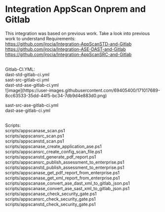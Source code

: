 # Integration AppScan Onprem and Gitlab<br>

This integration was based on previous work. Take a look into previous work to understand Requirements:<br>
https://github.com/jrocia/Integration-AppScanSTD-and-Gitlab<br>
https://github.com/jrocia/Integration-ASE-DAST-and-Gitlab<br>
https://github.com/jrocia/Integration-AppScanSRC-and-Gitlab<br>

<br>
Gitlab-CI.YML:<br>
dast-std-gitlab-ci.yml<br>
sast-src-gitlab-ci.yml<br>
dast-std-ase-gitlab-ci.yml<br>
![image](https://user-images.githubusercontent.com/69405400/171017689-8cc63533-35dd-44f5-bc34-7db9d4e883d0.png)

sast-src-ase-gitlab-ci.yml<br>
dast-ase-gitlab-ci.yml<br>
<br>

Scripts:<br>
scripts/appscanase_scan.ps1<br>
scripts/appscansrc_scan.ps1<br>
scripts/appscanstd_scan.ps1<br>
scripts/appscanase_create_application_ase.ps1<br>
scripts/appscansrc_create_config_scan_file.ps1<br>
scripts/appscanstd_generate_pdf_report.ps1<br>
scripts/appscansrc_publish_assessment_to_enterprise.ps1<br>
scripts/appscanstd_publish_assessment_to_enterprise.ps1<br>
scripts/appscanase_get_pdf_report_from_enterprise.ps1<br>
scripts/appscanase_get_xml_report_from_enterprise.ps1<br>
scripts/appscanase_convert_ase_dast_xml_to_gitlab_json.ps1<br>
scripts/appscanase_convert_ase_sast_xml_to_gitlab_json.ps1<br>
scripts/appscanase_check_security_gate.ps1<br>
scripts/appscansrc_check_security_gate.ps1<br>
scripts/appscanstd_check_security_gate.ps1<br>

